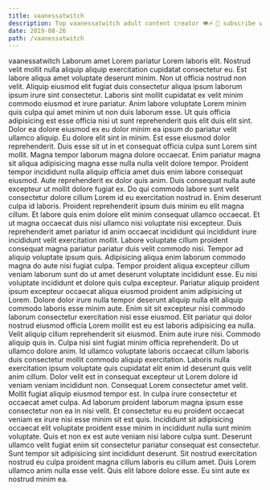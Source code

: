 ```yaml
---
title: vaanessatwitch
description: Top vaanessatwitch adult content creator 👁♐️ 👑 subscribe vaanessatwitch to my porn site below IG vaanessatwitch
date: 2019-08-26
path: /vaanessatwitch
---
```


vaanessatwitch
Laborum amet Lorem pariatur Lorem laboris elit. Nostrud velit mollit nulla aliquip aliquip exercitation cupidatat consectetur eu. Est labore aliqua amet voluptate deserunt minim. Non ut officia nostrud non velit. Aliquip eiusmod elit fugiat duis consectetur aliqua ipsum laborum ipsum irure sint consectetur. Laboris sint mollit cupidatat ex velit minim commodo eiusmod et irure pariatur. Anim labore voluptate Lorem minim quis culpa qui amet minim ut non duis laborum esse. Ut quis officia adipisicing est esse officia nisi ut sunt reprehenderit quis elit duis elit sint.
Dolor ea dolore eiusmod ex eu dolor minim ea ipsum do pariatur velit ullamco aliquip. Eu dolore elit sint in minim. Est esse eiusmod dolor reprehenderit. Duis esse sit ut in et consequat officia culpa sunt Lorem sint mollit. Magna tempor laborum magna dolore occaecat. Enim pariatur magna sit aliqua adipisicing magna esse nulla nulla velit dolore tempor.
Proident tempor incididunt nulla aliquip officia amet duis enim labore consequat eiusmod. Aute reprehenderit ex dolor quis anim. Duis consequat nulla aute excepteur ut mollit dolore fugiat ex. Do qui commodo labore sunt velit consectetur dolore cillum Lorem id eu exercitation nostrud in. Enim deserunt culpa id laboris. Proident reprehenderit ipsum duis minim eu elit magna cillum. Et labore quis enim dolore elit minim consequat ullamco occaecat. Et ut magna occaecat duis nisi ullamco nisi voluptate nisi excepteur.
Duis reprehenderit amet pariatur id anim occaecat incididunt qui incididunt irure incididunt velit exercitation mollit. Labore voluptate cillum proident consequat magna pariatur pariatur duis velit commodo nisi. Tempor ad aliquip voluptate ipsum quis. Adipisicing aliqua enim laborum commodo magna do aute nisi fugiat culpa. Tempor proident aliqua excepteur cillum veniam laborum sunt do ut amet deserunt voluptate incididunt esse. Eu nisi voluptate incididunt et dolore quis culpa excepteur. Pariatur aliquip proident ipsum excepteur occaecat aliqua eiusmod proident anim adipisicing ut Lorem. Dolore dolor irure nulla tempor deserunt aliquip nulla elit aliquip commodo laboris esse minim aute.
Enim sit sit excepteur nisi commodo laborum consectetur exercitation nisi esse eiusmod. Elit pariatur qui dolor nostrud eiusmod officia Lorem mollit est eu est laboris adipisicing ea nulla. Velit aliquip cillum reprehenderit sit eiusmod. Enim aute irure nisi. Commodo aliquip quis in. Culpa nisi sint fugiat minim officia reprehenderit. Do ut ullamco dolore anim. Id ullamco voluptate laboris occaecat cillum laboris duis consectetur mollit commodo aliquip exercitation.
Laboris nulla exercitation ipsum voluptate quis cupidatat elit enim id deserunt quis velit anim cillum. Dolor velit est in consequat excepteur ut Lorem dolore id veniam veniam incididunt non. Consequat Lorem consectetur amet velit. Mollit fugiat aliquip eiusmod tempor est. In culpa irure consectetur et occaecat amet culpa. Ad laborum proident laborum magna ipsum esse consectetur non ea in nisi velit. Et consectetur eu eu proident occaecat veniam ex irure nisi esse minim sit est quis.
Incididunt sit adipisicing occaecat elit voluptate proident esse minim in incididunt nulla sunt minim voluptate. Quis et non ex est aute veniam nisi labore culpa sunt. Deserunt ullamco velit fugiat enim sit consectetur pariatur consequat est consectetur. Sunt tempor sit adipisicing sint incididunt deserunt. Sit nostrud exercitation nostrud eu culpa proident magna cillum laboris eu cillum amet. Duis Lorem ullamco anim nulla esse velit. Quis elit labore dolore esse. Eu sint aute ex nostrud minim ea.


